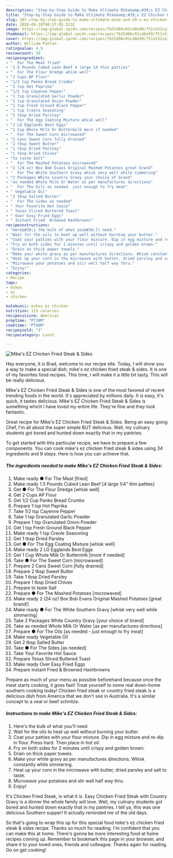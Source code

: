 ```yaml
---
description: "Step-by-Step Guide to Make Ultimate Mike&amp;#39;s EZ Chicken Fried Steak &amp;amp; Sides"
title: "Step-by-Step Guide to Make Ultimate Mike&amp;#39;s EZ Chicken Fried Steak &amp;amp; Sides"
slug: 207-step-by-step-guide-to-make-ultimate-mike-and-39-s-ez-chicken-fried-steak-and-amp-sides
date: 2020-09-19T00:57:05.523Z
image: https://img-global.cpcdn.com/recipes/7b25d86c01cd8e99/751x532cq70/mikes-ez-chicken-fried-steak-sides-recipe-main-photo.jpg
thumbnail: https://img-global.cpcdn.com/recipes/7b25d86c01cd8e99/751x532cq70/mikes-ez-chicken-fried-steak-sides-recipe-main-photo.jpg
cover: https://img-global.cpcdn.com/recipes/7b25d86c01cd8e99/751x532cq70/mikes-ez-chicken-fried-steak-sides-recipe-main-photo.jpg
author: William Patton
ratingvalue: 4.9
reviewcount: 10
recipeingredient:
- "  For The Meat fried"
- "1.5 Pounds Cubed Lean Beef 4 large 14 thin patties"
- "  For The Flour Dredge whisk well"
- "2 Cups AP Flour"
- "1/2 Cup Panko Bread Crumbs"
- "1 tsp Hot Paprika"
- "1/2 tsp Cayenne Pepper"
- "1 tsp Granulated Garlic Powder"
- "1 tsp Granulated Onion Powder"
- "1 tsp Fresh Ground Black Pepper"
- "1 tsp Creole Seasoning"
- "1 tbsp Dried Parsley"
- "  For The Egg Coating Mixture whisk well"
- "2 LG Egglands Best Eggs"
- "1 Cup Whole Milk Or Buttermilk more if needed"
- "  For The Sweet Corn microwaved"
- "2 Cans Sweet Corn fully drained"
- "2 tbsp Sweet Butter"
- "1 tbsp Dried Parsley"
- "1 tbsp Dried Chives"
- "to taste Salt"
- "  For The Mashed Potatoes microwaved"
- "2 (24 oz) Box Bob Evans Original Mashed Potatoes great brand"
- "  For The White Southern Gravy whisk very well while simmering"
- "2 Packages White Country Gravy your choice of brand"
- "as needed Whole Milk Or Water as per manufactures directions"
- "  For The Oils as needed  just enough to fry meat"
- " Vegetable Oil"
- "2 tbsp Salted Butter"
- "  For The Sides as needed"
- " Your Favorite Hot Sauce"
- " Texas Sliced Buttered Toast"
- " Over Easy Fried Eggs"
- " Instant Fried  Browned Hashbrowns"
recipeinstructions:
- "Here&#39;s the bulk of what you&#39;ll need."
- "Wait for the oils to heat up well without burning your butter."
- "Coat your patties with your flour mixture. Dip in egg mixture and re-dip in flour. Press hard. Then place in hot oil."
- "Fry on both sides for 2 minutes until crispy and golden brown."
- "Drain on thick paper towels."
- "Make your white gravy as per manufactures directions. Whisk constantly while simmering."
- "Heat up your corn in the microwave with butter, dried parsley and salt to taste."
- "Microwave your potatoes and stir well half way thru."
- "Enjoy!"
categories:
- Recipe
tags:
- mikes
- ez
- chicken

katakunci: mikes ez chicken 
nutrition: 123 calories
recipecuisine: American
preptime: "PT38M"
cooktime: "PT46M"
recipeyield: "3"
recipecategory: Lunch

---
```



![Mike&#39;s EZ Chicken Fried Steak &amp; Sides](https://img-global.cpcdn.com/recipes/7b25d86c01cd8e99/751x532cq70/mikes-ez-chicken-fried-steak-sides-recipe-main-photo.jpg)

Hey everyone, it is Brad, welcome to our recipe site. Today, I will show you a way to make a special dish, mike&#39;s ez chicken fried steak &amp; sides. It is one of my favorites food recipes. This time, I will make it a little bit tasty. This will be really delicious.

Mike&#39;s EZ Chicken Fried Steak &amp; Sides is one of the most favored of recent trending foods in the world. It's appreciated by millions daily. It is easy, it's quick, it tastes delicious. Mike&#39;s EZ Chicken Fried Steak &amp; Sides is something which I have loved my entire life. They're fine and they look fantastic.

Great recipe for Mike&#39;s EZ Chicken Fried Steak &amp; Sides. Being an easy going Chef, I&#39;m all about the super simple BUT delicious. Well, my culinary students got bored and hunted down exactly that in my pantries.


To get started with this particular recipe, we have to prepare a few components. You can cook mike&#39;s ez chicken fried steak &amp; sides using 34 ingredients and 9 steps. Here is how you can achieve that.

<!--inarticleads1-->

##### The ingredients needed to make Mike&#39;s EZ Chicken Fried Steak &amp; Sides:

1. Make ready  ● For The Meat [fried]
1. Make ready 1.5 Pounds Cubed Lean Beef [4 large 1/4&#34; thin patties]
1. Get  ● For The Flour Dredge [whisk well]
1. Get 2 Cups AP Flour
1. Get 1/2 Cup Panko Bread Crumbs
1. Prepare 1 tsp Hot Paprika
1. Take 1/2 tsp Cayenne Pepper
1. Take 1 tsp Granulated Garlic Powder
1. Prepare 1 tsp Granulated Onion Powder
1. Get 1 tsp Fresh Ground Black Pepper
1. Make ready 1 tsp Creole Seasoning
1. Get 1 tbsp Dried Parsley
1. Get  ● For The Egg Coating Mixture [whisk well]
1. Make ready 2 LG Egglands Best Eggs
1. Get 1 Cup Whole Milk Or Buttermilk [more if needed]
1. Take  ● For The Sweet Corn [microwaved]
1. Prepare 2 Cans Sweet Corn [fully drained]
1. Prepare 2 tbsp Sweet Butter
1. Take 1 tbsp Dried Parsley
1. Prepare 1 tbsp Dried Chives
1. Prepare to taste Salt
1. Prepare  ● For The Mashed Potatoes [microwaved]
1. Make ready 2 (24 oz) Box Bob Evans Original Mashed Potatoes [great brand!]
1. Make ready  ● For The White Southern Gravy [whisk very well while simmering]
1. Take 2 Packages White Country Gravy [your choice of brand]
1. Take as needed Whole Milk Or Water [as per manufactures directions]
1. Prepare  ● For The Oils [as needed - just enough to fry meat]
1. Make ready  Vegetable Oil
1. Get 2 tbsp Salted Butter
1. Take  ● For The Sides [as needed]
1. Take  Your Favorite Hot Sauce
1. Prepare  Texas Sliced Buttered Toast
1. Make ready  Over Easy Fried Eggs
1. Prepare  Instant Fried &amp; Browned Hashbrowns


Prepare as much of your menu as possible beforehand because once the meat starts cooking, it goes fast! Treat yourself to some real down-home southern cooking today! Chicken fried steak or country fried steak is a delicious dish from America that we don&#39;t see in Australia. It&#39;s a similar concept to a veal or beef schnitze. 

<!--inarticleads2-->

##### Instructions to make Mike&#39;s EZ Chicken Fried Steak &amp; Sides:

1. Here&#39;s the bulk of what you&#39;ll need.
1. Wait for the oils to heat up well without burning your butter.
1. Coat your patties with your flour mixture. Dip in egg mixture and re-dip in flour. Press hard. Then place in hot oil.
1. Fry on both sides for 2 minutes until crispy and golden brown.
1. Drain on thick paper towels.
1. Make your white gravy as per manufactures directions. Whisk constantly while simmering.
1. Heat up your corn in the microwave with butter, dried parsley and salt to taste.
1. Microwave your potatoes and stir well half way thru.
1. Enjoy!


It&#39;s Chicken Fried Steak, is what it is. Easy Chicken Fried Steak with Country Gravy is a dinner the whole family will love. Well, my culinary students got bored and hunted down exactly that in my pantries. I tell ya, this was one delicious Southern supper! It actually reminded me of the old days. 

So that's going to wrap this up for this special food mike&#39;s ez chicken fried steak &amp; sides recipe. Thanks so much for reading. I'm confident that you can make this at home. There's gonna be more interesting food at home recipes coming up. Remember to bookmark this page in your browser, and share it to your loved ones, friends and colleague. Thanks again for reading. Go on get cooking!
